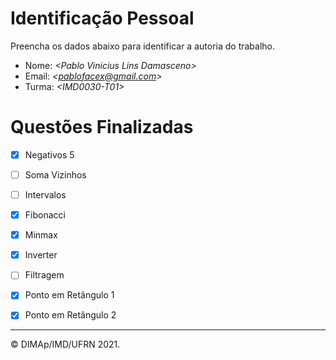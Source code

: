 ﻿# Identificação Pessoal

Preencha os dados abaixo para identificar a autoria do trabalho.

- Nome: *\<Pablo Vinicius Lins Damasceno>*
- Email: *\<pablofacex@gmail.com>*
- Turma: *\<IMD0030-T01>*

# Questões Finalizadas

- [x] Negativos 5
- [ ] Soma Vizinhos
- [ ] Intervalos
- [x] Fibonacci
- [x] Minmax
- [x] Inverter
- [ ] Filtragem
- [x] Ponto em Retângulo 1
- [x] Ponto em Retângulo 2


--------
&copy; DIMAp/IMD/UFRN 2021.
